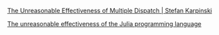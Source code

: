 [The Unreasonable Effectiveness of Multiple Dispatch | Stefan Karpinski](https://youtu.be/kc9HwsxE1OY)

[The unreasonable effectiveness of the Julia programming language](https://arstechnica.com/science/2020/10/the-unreasonable-effectiveness-of-the-julia-programming-language/)
